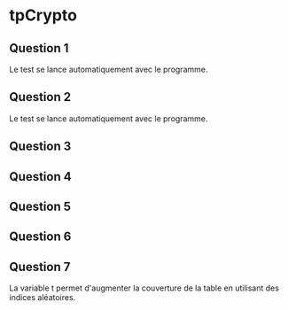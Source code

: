 # tpCrypto

## Question 1
Le test se lance automatiquement avec le programme. 

## Question 2
Le test se lance automatiquement avec le programme. 

## Question 3

## Question 4

## Question 5

## Question 6

## Question 7

La variable t permet d'augmenter la couverture de la table en utilisant des indices aléatoires.